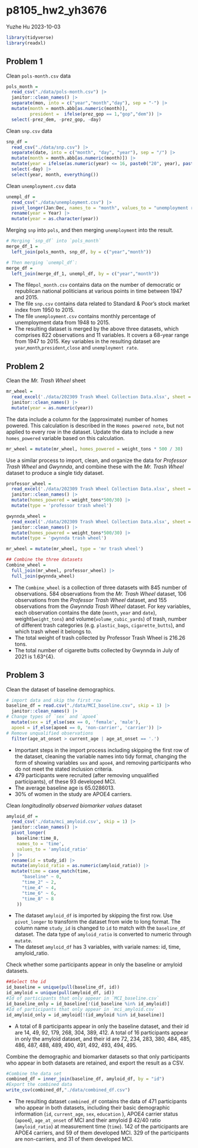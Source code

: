 p8105_hw2_yh3676
================
Yuzhe Hu
2023-10-03

``` r
library(tidyverse)
library(readxl)
```

## Problem 1

Clean `pols-month.csv` data

``` r
pols_month = 
  read_csv("./data/pols-month.csv") |>
  janitor::clean_names() |>
  separate(mon, into = c("year","month","day"), sep = "-") |>
  mutate(month = month.abb[as.numeric(month)],
         president =  ifelse(prez_gop == 1,"gop","dem")) |> 
  select(-prez_dem, -prez_gop, -day)
```

Clean `snp.csv` data

``` r
snp_df = 
  read_csv("./data/snp.csv") |>
  separate(date, into = c("month", "day", "year"), sep = "/") |>
  mutate(month = month.abb[as.numeric(month)]) |>
  mutate(year = ifelse(as.numeric(year) <= 16, paste0("20", year), paste0("19", year))) |>
  select(-day) |>
  select(year, month, everything())
```

Clean `unemployment.csv` data

``` r
unempl_df = 
  read_csv("./data/unemployment.csv") |>
  pivot_longer(Jan:Dec, names_to = "month", values_to = "unemployment rate") |> 
  rename(year = Year) |>
  mutate(year = as.character(year))
```

Merging `snp` into `pols`, and then merging `unemployment` into the
result.

``` r
# Merging `snp_df` into `pols_month`
merge_df_1 =
  left_join(pols_month, snp_df, by = c("year","month"))

# Then merging `unempl_df`:
merge_df = 
  left_join(merge_df_1, unempl_df, by = c("year","month"))
```

- The file`pol_month.csv` contains data on the number of democratic or
  republican national politicians at various points in time between 1947
  and 2015.
- The file `snp.csv` contains data related to Standard & Poor’s stock
  market index from 1950 to 2015.
- The file `unemployment.csv` contains monthly percentage of
  unemployment data from 1948 to 2015.
- The resulting dataset is merged by the above three datasets, which
  comprises 822 observations and 11 variables. It covers a 68-year range
  from 1947 to 2015. Key variables in the resulting dataset are
  `year`,`month`,`president`,`close` and `unemployment rate`.

## Problem 2

Clean the *Mr. Trash Wheel* sheet

``` r
mr_wheel = 
  read_excel('./data/202309 Trash Wheel Collection Data.xlsx', sheet = 1, range = 'A2:N586') |>
  janitor::clean_names() |>
  mutate(year = as.numeric(year))
```

The data include a column for the (approximate) number of homes powered.
This calculation is described in the `Homes powered note`, but not
applied to every row in the dataset. Update the data to include a new
`homes_powered` variable based on this calculation.

``` r
mr_wheel = mutate(mr_wheel, homes_powered = weight_tons * 500 / 30)
```

Use a similar process to import, clean, and organize the data for
*Professor Trash Wheel* and *Gwynnda*, and combine these with the
*Mr. Trash Wheel* dataset to produce a single tidy dataset.

``` r
professor_wheel = 
  read_excel('./data/202309 Trash Wheel Collection Data.xlsx', sheet = 2, range = 'A2:M108') |>
  janitor::clean_names() |>
  mutate(homes_powered = weight_tons*500/30) |>
  mutate(type = 'professor trash wheel')

gwynnda_wheel = 
  read_excel('./data/202309 Trash Wheel Collection Data.xlsx', sheet = 4, range = 'A2:L157') |>
  janitor::clean_names() |>
  mutate(homes_powered = weight_tons*500/30) |>
  mutate(type = 'gwynnda trash wheel')

mr_wheel = mutate(mr_wheel, type = 'mr trash wheel')

## Combine the three datasets
Combine_wheel = 
  full_join(mr_wheel, professor_wheel) |> 
  full_join(gwynnda_wheel)
```

- The `Combine_wheel` is a collection of three datasets with 845 number
  of observations. 584 observations from the *Mr. Trash Wheel* dataset,
  106 observations from the *Professor Trash Wheel* dataset, and 155
  observations from the *Gwynnda Trash Wheel* dataset. For key
  variables, each observation contains the date (`month`, `year` and
  `date`), weight(`weight_tons`) and volume(`volume_cubic_yards`) of
  trash, number of different trash categories (e.g. `plastic_bags`,
  `cigarette_butts`), and which trash wheel it belongs to.
- The total weight of trash collected by Professor Trash Wheel is 216.26
  tons.
- The total number of cigarette butts collected by Gwynnda in July of
  2021 is 1.63^{4}.

## Problem 3

Clean the dataset of baseline demographics.

``` r
# import data and skip the first row
baseline_df = read.csv("./data/MCI_baseline.csv", skip = 1) |> 
  janitor::clean_names() |> 
# Change types of `sex` and `apoe4`
  mutate(sex = if_else(sex == 0, 'female', 'male'),
  apoe4 = if_else(apoe4 == 0, 'non-carrier', 'carrier')) |> 
# Remove unqualified observations
  filter(age_at_onset > current_age | age_at_onset == '.')
```

- Important steps in the import process including skipping the first row
  of the dataset, cleaning the variable names into tidy format, changing
  the form of showing variables `sex` and `apoe4`, and removing
  participants who do not meet the stated inclusion criteria.
- 479 participants were recruited (after removing unqualified
  participants), of these 93 developed MCI.
- The average baseline age is 65.0286013.
- 30% of women in the study are APOE4 carriers.

Clean *longitudinally observed biomarker values* dataset

``` r
amyloid_df = 
  read_csv('./data/mci_amyloid.csv', skip = 1) |>
  janitor::clean_names() |>
  pivot_longer(
    baseline:time_8,
    names_to = 'time',
    values_to = 'amyloid_ratio'
  ) |>
  rename(id = study_id) |>
  mutate(amyloid_ratio = as.numeric(amyloid_ratio)) |> 
  mutate(time = case_match(time,
      "baseline" ~ 0,
      "time_2" ~ 2,
      "time_4" ~ 4,
      "time_6" ~ 6,
      "time_8" ~ 8
    ))
```

- The dataset `amyloid_df` is imported by skipping the first row. Use
  `pivot_longer` to transform the dataset from wide to long format. The
  column name `study_id` is changed to `id` to match with the
  `baseline_df` dataset. The data type of `amyloid_ratio` is converted
  to numeric through `mutate`.
- The dateset `amyloid_df` has 3 variables, with variale names: id,
  time, amyloid_ratio.

Check whether some participants appear in only the baseline or amyloid
datasets.

``` r
##Select the id
id_baseline = unique(pull(baseline_df, id))
id_amyloid = unique(pull(amyloid_df, id))
#Id of participants that only appear in `MCI_baseline.csv`
id_baseline_only = id_baseline[!(id_baseline %in% id_amyloid)]
#Id of participants that only appear in `mci_amyloid.csv`
id_amyloid_only = id_amyloid[!(id_amyloid %in% id_baseline)] 
```

- A total of 8 participants appear in only the baseline dataset, and
  their id are 14, 49, 92, 179, 268, 304, 389, 412. A total of 16
  participants appear in only the amyloid dataset, and their id are 72,
  234, 283, 380, 484, 485, 486, 487, 488, 489, 490, 491, 492, 493, 494,
  495.

Combine the demographic and biomarker datasets so that only participants
who appear in both datasets are retained, and export the result as a
CSV.

``` r
#Combine the data set
combined_df = inner_join(baseline_df, amyloid_df, by = "id")
#Export the combined data
write_csv(combined_df,"./data/combined_df.csv")
```

- The resulting dataset `combined_df` contains the data of 471
  participants who appear in both datasets, including their basic
  demographic information (`id`, `current_age`, `sex`, `education` ),
  APOE4 carrier status (`apoe4`), `age_at_onset` of MCI and their
  amyloid β 42/40 ratio (`amyloid_ratio`) at measurement time (`time`).
  142 of the participants are APOE4 carriers, and 59 of them
  developed MCI. 329 of the participants are non-carriers, and 31 of
  them developed MCI.
